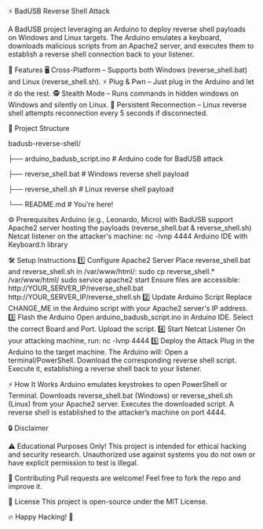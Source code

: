 ⚡️ BadUSB Reverse Shell Attack

A BadUSB project leveraging an Arduino to deploy reverse shell payloads on Windows and Linux targets. The Arduino emulates a keyboard, downloads malicious scripts from an Apache2 server, and executes them to establish a reverse shell connection back to your listener.

🚀 Features
🖥️ Cross-Platform – Supports both Windows (reverse_shell.bat) and Linux (reverse_shell.sh).
⚡️ Plug & Pwn – Just plug in the Arduino and let it do the rest.
🕵️ Stealth Mode – Runs commands in hidden windows on Windows and silently on Linux.
🔄 Persistent Reconnection – Linux reverse shell attempts reconnection every 5 seconds if disconnected.


📂 Project Structure

badusb-reverse-shell/ 

├── arduino_badusb_script.ino # Arduino code for BadUSB attack 

├── reverse_shell.bat # Windows reverse shell payload 

├── reverse_shell.sh # Linux reverse shell payload 

└── README.md # You're here! 

⚙️ Prerequisites
Arduino (e.g., Leonardo, Micro) with BadUSB support
Apache2 server hosting the payloads (reverse_shell.bat & reverse_shell.sh)
Netcat listener on the attacker's machine: nc -lvnp 4444 
Arduino IDE with Keyboard.h library

🛠️ Setup Instructions
1️⃣ Configure Apache2 Server
Place reverse_shell.bat and reverse_shell.sh in /var/www/html/: sudo cp reverse_shell.* /var/www/html/ sudo service apache2 start 
Ensure files are accessible: http://YOUR_SERVER_IP/reverse_shell.bat http://YOUR_SERVER_IP/reverse_shell.sh 
2️⃣ Update Arduino Script
Replace CHANGE_ME in the Arduino script with your Apache2 server's IP address.
3️⃣ Flash the Arduino
Open arduino_badusb_script.ino in Arduino IDE.
Select the correct Board and Port.
Upload the script.
4️⃣ Start Netcat Listener
On your attacking machine, run:
nc -lvnp 4444 
5️⃣ Deploy the Attack
Plug in the Arduino to the target machine.
The Arduino will: 
Open a terminal/PowerShell.
Download the corresponding reverse shell script.
Execute it, establishing a reverse shell back to your listener.

⚡️ How It Works
Arduino emulates keystrokes to open PowerShell or Terminal.
Downloads reverse_shell.bat (Windows) or reverse_shell.sh (Linux) from your Apache2 server.
Executes the downloaded script.
A reverse shell is established to the attacker’s machine on port 4444.

🔒 Disclaimer

⚠️ Educational Purposes Only!
This project is intended for ethical hacking and security research. Unauthorized use against systems you do not own or have explicit permission to test is illegal.

🤝 Contributing
Pull requests are welcome! Feel free to fork the repo and improve it.

📜 License
This project is open-source under the MIT License.

🔥 Happy Hacking! 🚀
